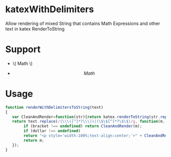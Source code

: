 # katexWithDelimiters
Allow rendering of mixed String that contains Math Expressions and other text
in katex RenderToString
# Support
 - \\( Math  \\)

 - $$ Math  $$
# Usage
```js
function renderWithDelimitersToString(text)
{
   var CleanAndRender=function(str){return katex.renderToString(str.replace(/\\\(|\$\$|\\\)/g,""));}	
   return text.replace(/(\\\([^]*?\\\))|(\$\$[^]*?\$\$)/g, function(m, bracket, dollar) {
        if (bracket !== undefined) return CleanAndRender(m);
        if (dollar !== undefined) 
        return "<p style='width:100%;text-align:center;'>" + CleanAndRender(m) + "</p>";
        return m;
   });
}	
```
